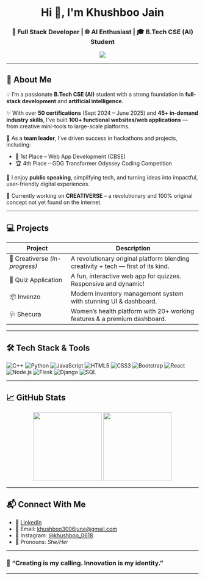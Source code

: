 <h1 align="center">Hi 👋, I'm Khushboo Jain</h1>
<h3 align="center">🚀 Full Stack Developer | 🌐 AI Enthusiast | 🎓 B.Tech CSE (AI) Student</h3>

<p align="center">
  <img src="https://readme-typing-svg.herokuapp.com?font=Fira+Code&duration=4000&pause=1000&color=F7931E&center=true&vCenter=true&multiline=true&width=600&lines=Inventive+Developer+%7C+Creative+Leader;Driven+by+Innovation+and+Impact;Building+Web+and+AI+with+Passion" />
</p>

---

## 🌟 About Me

💡 I’m a passionate **B.Tech CSE (AI)** student with a strong foundation in **full-stack development** and **artificial intelligence**.

✨ With over **50 certifications** (Sept 2024 – June 2025) and **45+ in-demand industry skills**, I've built **100+ functional websites/web applications** — from creative mini-tools to large-scale platforms.

🚀 As a **team leader**, I’ve driven success in hackathons and projects, including:
- 🥇 1st Place – Web App Development (CBSE)
- 🏆 4th Place – GDG Transformer Odyssey Coding Competition

🎤 I enjoy **public speaking**, simplifying tech, and turning ideas into impactful, user-friendly digital experiences.

🧠 Currently working on **CREATIVERSE** – a revolutionary and 100% original concept not yet found on the internet.

---

## 💻 Projects

| Project | Description |
|--------|-------------|
| 🧠 Creativerse *(in-progress)* | A revolutionary original platform blending creativity + tech — first of its kind. |
| 🧪 Quiz Application | A fun, interactive web app for quizzes. Responsive and dynamic! |
| 📦 Invenzo | Modern inventory management system with stunning UI & dashboard. |
| 🩺 Shecura | Women’s health platform with 20+ working features & a premium dashboard. |

---

## 🛠 Tech Stack & Tools

![C++](https://img.shields.io/badge/C++-00599C?style=flat&logo=c%2B%2B&logoColor=white)
![Python](https://img.shields.io/badge/Python-3776AB?style=flat&logo=python&logoColor=white)
![JavaScript](https://img.shields.io/badge/JavaScript-F7DF1E?style=flat&logo=javascript&logoColor=black)
![HTML5](https://img.shields.io/badge/HTML5-E34F26?style=flat&logo=html5&logoColor=white)
![CSS3](https://img.shields.io/badge/CSS3-1572B6?style=flat&logo=css3&logoColor=white)
![Bootstrap](https://img.shields.io/badge/Bootstrap-563D7C?style=flat&logo=bootstrap&logoColor=white)
![React](https://img.shields.io/badge/React-20232A?style=flat&logo=react&logoColor=61DAFB)
![Node.js](https://img.shields.io/badge/Node.js-339933?style=flat&logo=nodedotjs&logoColor=white)
![Flask](https://img.shields.io/badge/Flask-000000?style=flat&logo=flask&logoColor=white)
![Django](https://img.shields.io/badge/Django-092E20?style=flat&logo=django&logoColor=white)
![SQL](https://img.shields.io/badge/SQL-4479A1?style=flat&logo=postgresql&logoColor=white)

---

## 📈 GitHub Stats

<p align="center">
  <img src="https://github-readme-stats.vercel.app/api?username=yourusername&show_icons=true&theme=radical" height="180"/>
  <img src="https://github-readme-stats.vercel.app/api/top-langs/?username=yourusername&layout=compact&theme=radical" height="180"/>
</p>

---

## 📬 Connect With Me

- 🔗 [LinkedIn](https://www.linkedin.com/in/khushboo-jain-7003a3301/)
- 📧 Email: khushboo3006june@gmail.com
- 📸 Instagram: [@khushboo_0618](https://instagram.com/khushboo_0618)
- 👩 Pronouns: *She/Her*

---

### 🌠 “Creating is my calling. Innovation is my identity.”

---
